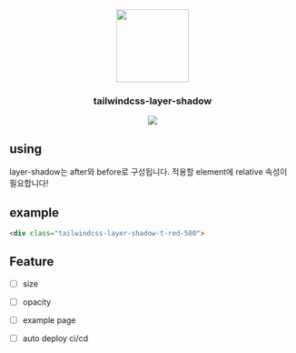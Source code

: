 <div align="center">
  <img src="https://github.com/Hansanghyeon/tailwindcss-layer-shadow/assets/42893446/cb0fc285-cdaf-427d-8f51-01f613aee938" alt="" width="128" />

  ### tailwindcss-layer-shadow

  ![](https://img.shields.io/badge/tailwindcss-0F172A?&logo=tailwindcss)
</div>

## using

layer-shadow는 after와 before로 구성됩니다. 적용할 element에 relative 속성이 필요합니다!

## example

```html
<div class="tailwindcss-layer-shadow-t-red-500">
```

## Feature

- [ ] size
- [ ] opacity
- [ ] example page
- [ ] auto deploy ci/cd

